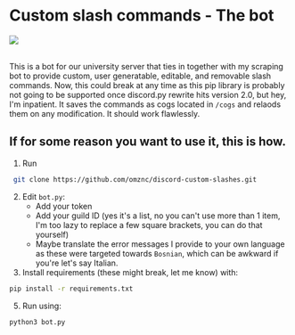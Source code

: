 # Custom slash commands - The bot

<a href="https://discord.gg/vZRrpBXFNT"><img src="https://img.shields.io/discord/787773373748740128?label=Discord%20Server&style=for-the-badge"></img></a>
<br><br>

This is a bot for our university server that ties in together with my scraping bot to provide custom, user generatable, editable, and removable slash commands.
Now, this could break at any time as this pip library is probably not going to be supported once discord.py rewrite hits version 2.0, but hey, I'm inpatient.
It saves the commands as cogs located in `/cogs` and relaods them on any modification. It should work flawlessly.

## If for some reason you want to use it, this is how.

1. Run 
```sh
 git clone https://github.com/omznc/discord-custom-slashes.git
```
2. Edit `bot.py`:
   * Add your token
   * Add your guild ID (yes it's a list, no you can't use more than 1 item, I'm too lazy to replace a few square brackets, you can do that yourself)
   * Maybe translate the error messages I provide to your own language as these were targeted towards `Bosnian`, which can be awkward if you're let's say Italian.
4. Install requirements (these might break, let me know) with:
```sh
pip install -r requirements.txt
```
5. Run using:
```sh
python3 bot.py
```
